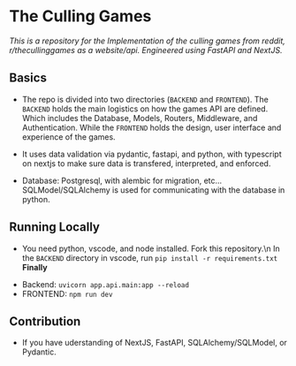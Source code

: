 
# The Culling Games
*This is a repository for the Implementation of the culling games from reddit, r/thecullinggames as a website/api.*
*Engineered using FastAPI and NextJS.*

## Basics
* The repo is divided into two directories (`BACKEND` and `FRONTEND`). The `BACKEND` holds the main logistics on how the 
games API are defined. Which includes the Database, Models, Routers, Middleware, and Authentication. While the `FRONTEND`
holds the design, user interface and experience of the games.

* It uses data validation via pydantic, fastapi, and python, with typescript on nextjs to make sure data is transfered, interpreted, and enforced.

* Database: Postgresql, with alembic for migration, etc... SQLModel/SQLAlchemy is used for communicating with the database in python.

## Running Locally
* You need python, vscode, and node installed. Fork this repository.\n
In the `BACKEND` directory in vscode, run `pip install -r requirements.txt`
**Finally**
- Backend: `uvicorn app.api.main:app --reload`
- FRONTEND: `npm run dev`

## Contribution
* If you have uderstanding of NextJS, FastAPI, SQLAlchemy/SQLModel, or Pydantic.